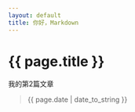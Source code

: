 ```yaml
---
layout: default
title: 你好，Markdown
---
```


# {{ page.title }}

我的第2篇文章

> {{ page.date | date_to_string }}
